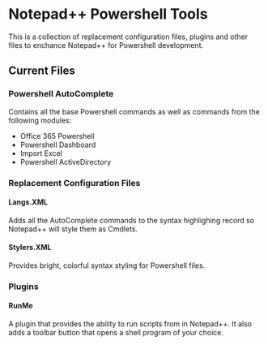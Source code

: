 # Notepad++ Powershell Tools

This is a collection of replacement configuration files, plugins and other files to enchance Notepad++ for Powershell development.

## Current Files

### Powershell AutoComplete

Contains all the base Powershell commands as well as commands from the following modules:

* Office 365 Powershell
* Powershell Dashboard
* Import Excel
* Powershell ActiveDirectory

### Replacement Configuration Files

#### Langs.XML
Adds all the AutoComplete commands to the syntax highlighing record so Notepad++ will style them as Cmdlets.

#### Stylers.XML
Provides bright, colorful syntax styling for Powershell files.

### Plugins

#### RunMe
A plugin that provides the ability to run scripts from in Notepad++. It also adds a toolbar button that opens a shell program of your choice.